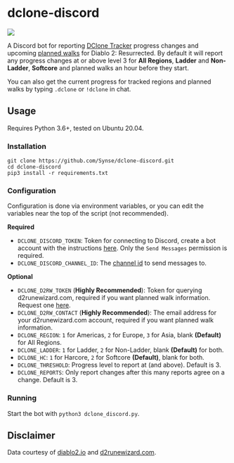 # dclone-discord

![](https://img.shields.io/badge/version-1.0.0-blue)

A Discord bot for reporting [DClone Tracker](https://diablo2.io/dclonetracker.php) progress changes and upcoming [planned walks](https://d2runewizard.com/diablo-clone-tracker#planned-walks) for Diablo 2: Resurrected. By default it will report any progress changes at or above level 3 for **All Regions**, **Ladder** and **Non-Ladder**, **Softcore** and planned walks an hour before they start.

You can also get the current progress for tracked regions and planned walks by typing `.dclone` or `!dclone` in chat.

## Usage

Requires Python 3.6+, tested on Ubuntu 20.04.

### Installation

```
git clone https://github.com/Synse/dclone-discord.git
cd dclone-discord
pip3 install -r requirements.txt
```

### Configuration

Configuration is done via environment variables, or you can edit the variables near the top of the script (not recommended).

**Required**
 - `DCLONE_DISCORD_TOKEN`: Token for connecting to Discord, create a bot account with the instructions [here](https://discordpy.readthedocs.io/en/stable/discord.html). Only the `Send Messages` permission is required.
 - `DCLONE_DISCORD_CHANNEL_ID`: The [channel id](https://support.discord.com/hc/en-us/articles/206346498-Where-can-I-find-my-User-Server-Message-ID-) to send messages to.

**Optional**
 - `DCLONE_D2RW_TOKEN` (**Highly Recommended**): Token for querying d2runewizard.com, required if you want planned walk information. Request one [here](https://d2runewizard.com/integration).
 - `DCLONE_D2RW_CONTACT` (**Highly Recommended**): The email address for your d2runewizard.com account, required if you want planned walk information.
 - `DCLONE_REGION`: `1` for Americas, `2` for Europe, `3` for Asia, blank **(Default)** for All Regions.
 - `DCLONE_LADDER`: `1` for Ladder, `2` for Non-Ladder, blank **(Default)** for both.
 - `DCLONE_HC`: `1` for Harcore, `2` for Softcore **(Default)**, blank for both.
 - `DCLONE_THRESHOLD`: Progress level to report at (and above). Default is 3.
 - `DCLONE_REPORTS`: Only report changes after this many reports agree on a change. Default is 3.

### Running

Start the bot with `python3 dclone_discord.py`.

## Disclaimer

Data courtesy of [diablo2.io](https://diablo2.io/dclonetracker.php) and [d2runewizard.com](https://d2runewizard.com/diablo-clone-tracker).

